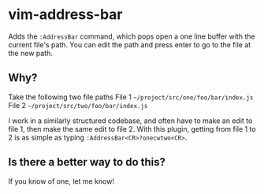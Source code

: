 # vim-address-bar
Adds the `:AddressBar` command, which pops open a one line buffer with the current file's path. You can edit the path and press enter to go to the file at the new path.

## Why?
Take the following two file paths
File 1 `~/project/src/one/foo/bar/index.js`
File 2 `~/project/src/two/foo/bar/index.js`

I work in a similarly structured codebase, and often have to make an edit to file 1, then make the same edit to file 2.
With this plugin, getting from file 1 to 2 is as simple as typing `:AddressBar<CR>?onecwtwo<CR>`.

## Is there a better way to do this?
If you know of one, let me know!
